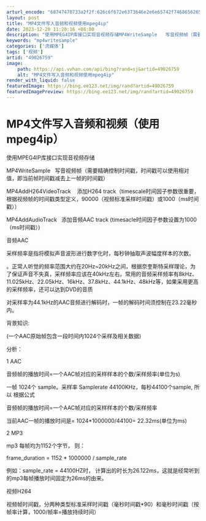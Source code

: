 ```yaml
---
arturl_encode: "68747470733a2f2f:626c6f672e6373646e2e6e65742f746865626567696e6e6572:2f61727469636c652f64657461696c732f3439303236373539"
layout: post
title: "MP4文件写入音频和视频使用mpeg4ip"
date: 2023-12-20 11:20:16 +08:00
description: "使用MPEG4IP库接口实现音视频存储MP4WriteSample   写音视频帧（需要精确控制时间"
keywords: "mp4writesample"
categories: ['流媒体']
tags: ['视频']
artid: "49026759"
image:
    path: https://api.vvhan.com/api/bing?rand=sj&artid=49026759
    alt: "MP4文件写入音频和视频使用mpeg4ip"
render_with_liquid: false
featuredImage: https://bing.ee123.net/img/rand?artid=49026759
featuredImagePreview: https://bing.ee123.net/img/rand?artid=49026759
---
```


# MP4文件写入音频和视频（使用mpeg4ip）

使用MPEG4IP库接口实现音视频存储

MP4WriteSample   写音视频帧（需要精确控制时间戳，时间戳可以使用相对值，即当前帧时间戳减去上一帧的时间戳）

MP4AddH264VideoTrack    添加H264 track（timescale时间因子参数很重要，根据视频帧的时间戳类型定义，90000（视频标准采样时间戳）或1000（ms时间戳））

MP4AddAudioTrack   添加音频AAC track (timesacle时间因子参数设置为1000（ms时间戳）)

音频AAC

采样频率是指将模拟声音波形进行数字化时，每秒钟抽取声波幅度样本的次数。

。正常人听觉的频率范围大约在20Hz~20kHz之间，根据奈奎斯特采样理论，为了保证声音不失真，采样频率应该在40kHz左右。常用的音频采样频率有8kHz、11.025kHz、22.05kHz、16kHz、37.8kHz、44.1kHz、48kHz等，如果采用更高的采样频率，还可以达到DVD的音质

对采样率为44.1kHz的AAC音频进行解码时，一帧的解码时间须控制在23.22毫秒内。

背景知识:

(一个AAC原始帧包含一段时间内1024个采样及相关数据)

分析：

1 AAC

音频帧的播放时间=一个AAC帧对应的采样样本的个数/采样频率(单位为s)

一帧 1024个 sample。采样率 Samplerate 44100KHz，每秒44100个sample, 所以 根据公式

音频帧的播放时间=一个AAC帧对应的采样样本的个数/采样频率

当前AAC一帧的播放时间是= 1024*1000000/44100= 22.32ms(单位为ms)

2 MP3

mp3 每帧均为1152个字节， 则：

frame\_duration = 1152 * 1000000 / sample\_rate

例如：sample\_rate = 44100HZ时， 计算出的时长为26.122ms，这就是经常听到的mp3每帧播放时间固定为26ms的由来。

视频H264

视频帧时间戳，分两种类型标准采样时间戳（毫秒时间戳*90）和毫秒时间戳（按帧率计算，1000/帧率=播放持续时间）